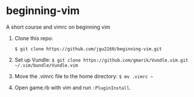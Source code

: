 # beginning-vim
A short course and vimrc on beginning vim

1. Clone this repo:

   `$ git clone https://github.com/jgu2160/beginning-vim.git`
   
2. Set up Vundle:
   `$ git clone https://github.com/gmarik/Vundle.vim.git ~/.vim/bundle/Vundle.vim`
   
3. Move the .vimrc file to the home directory:
   `$ mv .vimrc ~`

4. Open game.rb with vim and run `:PluginInstall`.
